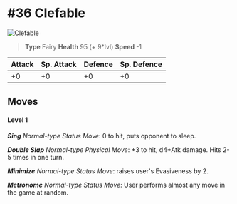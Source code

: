 # #36 Clefable


![Clefable](https://img.pokemondb.net/sprites/home/normal/1x/clefable.png)

> **Type** Fairy
> **Health** 95 (+ 9\*lvl)
> **Speed** -1

| Attack | Sp. Attack | Defence | Sp. Defence |
| ------ | ---------- | ------- | ----------- |
| +0 | +0 | +0 | +0 |

## Moves
#### Level 1

***Sing** Normal-type Status Move*: 0 to hit, puts opponent to sleep.

***Double Slap** Normal-type Physical Move*: +3 to hit, d4+Atk damage. Hits 2-5 times in one turn.

***Minimize** Normal-type Status Move*: raises user's Evasiveness by 2.

***Metronome** Normal-type Status Move*: User performs almost any move in the game at random.

